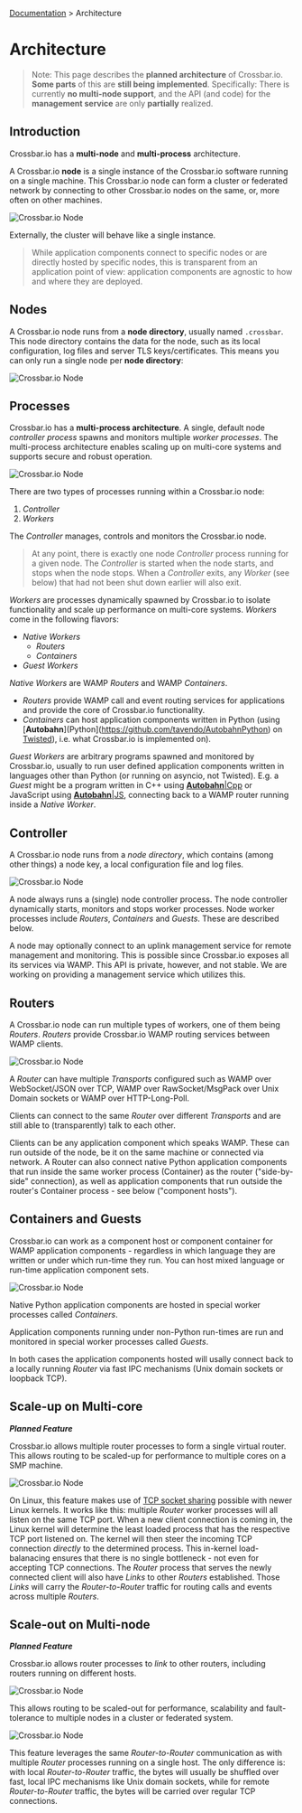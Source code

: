 [Documentation](.) > Architecture

# Architecture

> Note: This page describes the **planned architecture** of Crossbar.io. **Some parts** of this are **still being implemented**. Specifically: There is currently **no multi-node support**, and the API (and code) for the **management service** are only **partially** realized.  


## Introduction

Crossbar.io has a **multi-node** and **multi-process** architecture.

A Crossbar.io **node** is a single instance of the Crossbar.io software running on a single machine. This Crossbar.io node can form a cluster or federated network by connecting to other Crossbar.io nodes on the same, or, more often on other machines.

![Crossbar.io Node](/static/img/docs/gen/crossbar_deployment_00.png)

Externally, the cluster will behave like a single instance.

>While application components connect to specific nodes or are directly hosted by specific nodes, this is transparent from an application point of view: application components are agnostic to how and where they are deployed.

## Nodes

A Crossbar.io node runs from a **node directory**, usually named `.crossbar`. This node directory contains the data for the node, such as its local configuration, log files and server TLS keys/certificates. This means you can only run a single node per **node directory**:

![Crossbar.io Node](/static/img/docs/gen/crossbar_deployment_00b.png)

## Processes

Crossbar.io has a **multi-process architecture**. A single, default node *controller process* spawns and monitors multiple *worker processes*. The multi-process architecture enables scaling up on multi-core systems and supports secure and robust operation.

![Crossbar.io Node](/static/img/docs/gen/crossbar_deployment_00c.png)

There are two types of processes running within a Crossbar.io node:

 1. *Controller*
 2. *Workers*

The *Controller* manages, controls and monitors the Crossbar.io node.

>At any point, there is exactly one node *Controller* process running for a given node. The *Controller* is started when the node starts, and stops when the node stops. When a *Controller* exits, any *Worker* (see below) that had not been shut down earlier will also exit.

*Workers* are processes dynamically spawned by Crossbar.io to isolate functionality and scale up performance on multi-core systems. *Workers* come in the following flavors:

 * *Native Workers*
     * *Routers*
     * *Containers*
 * *Guest Workers*

*Native Workers* are WAMP *Routers* and WAMP *Containers*.

* *Routers* provide WAMP call and event routing services for applications and provide the core of Crossbar.io functionality.
* *Containers* can host application components written in Python (using [**Autobahn**](Python](https://github.com/tavendo/AutobahnPython) on [Twisted](http://twistedmatrix.com/)), i.e. what Crossbar.io is implemented on).

*Guest Workers* are arbitrary programs spawned and monitored by Crossbar.io, usually to run user defined application components written in languages other than Python (or running on asyncio, not Twisted). E.g. a *Guest* might be a program written in C++ using [**Autobahn**|Cpp](https://github.com/tavendo/AutobahnCpp) or JavaScript using [**Autobahn**|JS](https://github.com/tavendo/AutobahnJS), connecting back to a WAMP router running inside a *Native Worker*.


## Controller

A Crossbar.io node runs from a *node directory*, which contains (among other things) a node key, a local configuration file and log files.

![Crossbar.io Node](/static/img/docs/gen/crossbar_deployment_01.png)

A node always runs a (single) node controller process. The node controller dynamically starts, monitors and stops worker processes. Node worker processes include *Routers*, *Containers* and *Guests*. These are described below.

A node may optionally connect to an uplink management service for remote management and monitoring. This is possible since Crossbar.io exposes all its services via WAMP. This API is private, however, and not stable. We are working on providing a management service which utilizes this.


## Routers

A Crossbar.io  node can run multiple types of workers, one of them being *Routers*. *Routers* provide Crossbar.io  WAMP routing services between WAMP clients.

![Crossbar.io Node](/static/img/docs/gen/crossbar_deployment_02.png)

A *Router* can have multiple *Transports* configured such as WAMP over WebSocket/JSON over TCP, WAMP over RawSocket/MsgPack over Unix Domain sockets or WAMP over HTTP-Long-Poll.

Clients can connect to the same *Router* over different *Transports* and are still able to (transparently) talk to each other.

Clients can be any application component which speaks WAMP. These can run outside of the node, be it on the same machine or connected via network. A Router can also connect native Python application components that run inside the same worker process (Container) as the router ("side-by-side" connection), as well as application components that run outside the router's Container process - see below ("component hosts").


## Containers and Guests

Crossbar.io can work as a component host or component container for WAMP application components - regardless in which language they are written or under which run-time they run. You can host mixed language or run-time application component sets.

![Crossbar.io Node](/static/img/docs/gen/crossbar_deployment_03.png)

Native Python application components are hosted in special worker processes called *Containers*.

Application components running under non-Python run-times are run and monitored in special worker processes called *Guests*.

In both cases the application components hosted will usally connect back to a locally running *Router* via fast IPC mechanisms (Unix domain sockets or loopback TCP).

## Scale-up on Multi-core

***Planned Feature***

Crossbar.io allows multiple router processes to form a single virtual router. This allows routing to be scaled-up for performance to multiple cores on a SMP machine.

![Crossbar.io Node](/static/img/docs/gen/crossbar_deployment_04.png)

On Linux, this feature makes use of [TCP socket sharing](http://lwn.net/Articles/542629/) possible with newer Linux kernels. It works like this: multiple *Router* worker processes will all listen on the same TCP port. When a new client connection is coming in, the Linux kernel will determine the least loaded process that has the respective TCP port listened on. The kernel will then steer the incoming TCP connection *directly* to the determined process. This in-kernel load-balanacing ensures that there is no single bottleneck - not even for accepting TCP connections. The *Router* process that serves the newly connected client will also have *Links* to other *Routers* established. Those *Links* will carry the *Router-to-Router* traffic for routing calls and events across multiple *Routers*.

## Scale-out on Multi-node

***Planned Feature***

Crossbar.io allows router processes to *link* to other routers, including routers running on different hosts.

![Crossbar.io Node](/static/img/docs/gen/crossbar_deployment_08.png)

This allows routing to be scaled-out for performance, scalability and fault-tolerance to multiple nodes in a cluster or federated system.

![Crossbar.io Node](/static/img/docs/gen/crossbar_deployment_05.png)

This feature leverages the same *Router-to-Router* communication as with multiple *Router* processes running on a single host. The only difference is: with local *Router-to-Router* traffic, the bytes will usually be shuffled over fast, local IPC mechanisms like Unix domain sockets, while for remote *Router-to-Router* traffic, the bytes will be carried over regular TCP connections.
